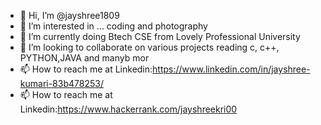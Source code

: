 - 👋 Hi, I’m @jayshree1809
- 👀 I’m interested in ... coding and photography
- 🌱 I’m currently doing Btech CSE from Lovely Professional University
- 💞️ I’m looking to collaborate on various projects reading c, c++, PYTHON,JAVA and manyb mor
- 📫 How to reach me at Linkedin:https://www.linkedin.com/in/jayshree-kumari-83b478253/
- 📫 How to reach me at Linkedin:https://www.hackerrank.com/jayshreekri00
<!---
jayshree1809/jayshree1809 is a ✨ special ✨ repository because its `README.md` (this file) appears on your GitHub profile.
You can click the Preview link to take a look at your changes.
--->
